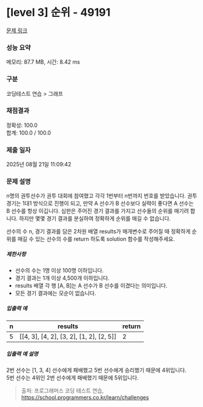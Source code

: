 # [level 3] 순위 - 49191 

[문제 링크](https://school.programmers.co.kr/learn/courses/30/lessons/49191) 

### 성능 요약

메모리: 87.7 MB, 시간: 8.42 ms

### 구분

코딩테스트 연습 > 그래프

### 채점결과

정확성: 100.0<br/>합계: 100.0 / 100.0

### 제출 일자

2025년 08월 21일 11:09:42

### 문제 설명

<p>n명의 권투선수가 권투 대회에 참여했고 각각 1번부터 n번까지 번호를 받았습니다. 권투 경기는 1대1 방식으로 진행이 되고, 만약 A 선수가 B 선수보다 실력이 좋다면 A 선수는 B 선수를 항상 이깁니다. 심판은 주어진 경기 결과를 가지고 선수들의 순위를 매기려 합니다. 하지만 몇몇 경기 결과를 분실하여 정확하게 순위를 매길 수 없습니다.</p>

<p>선수의 수 n, 경기 결과를 담은 2차원 배열 results가 매개변수로 주어질 때 정확하게 순위를 매길 수 있는 선수의 수를 return 하도록 solution 함수를 작성해주세요.</p>

<h5>제한사항</h5>

<ul>
<li>선수의 수는 1명 이상 100명 이하입니다.</li>
<li>경기 결과는 1개 이상 4,500개 이하입니다.</li>
<li>results 배열 각 행 [A, B]는 A 선수가 B 선수를 이겼다는 의미입니다.</li>
<li>모든 경기 결과에는 모순이 없습니다.</li>
</ul>

<h5>입출력 예</h5>
<table class="table">
        <thead><tr>
<th>n</th>
<th>results</th>
<th>return</th>
</tr>
</thead>
        <tbody><tr>
<td>5</td>
<td>[[4, 3], [4, 2], [3, 2], [1, 2], [2, 5]]</td>
<td>2</td>
</tr>
</tbody>
      </table>
<h5>입출력 예 설명</h5>

<p>2번 선수는 [1, 3, 4] 선수에게 패배했고 5번 선수에게 승리했기 때문에 4위입니다.<br>
5번 선수는 4위인 2번 선수에게 패배했기 때문에 5위입니다.</p>


> 출처: 프로그래머스 코딩 테스트 연습, https://school.programmers.co.kr/learn/challenges